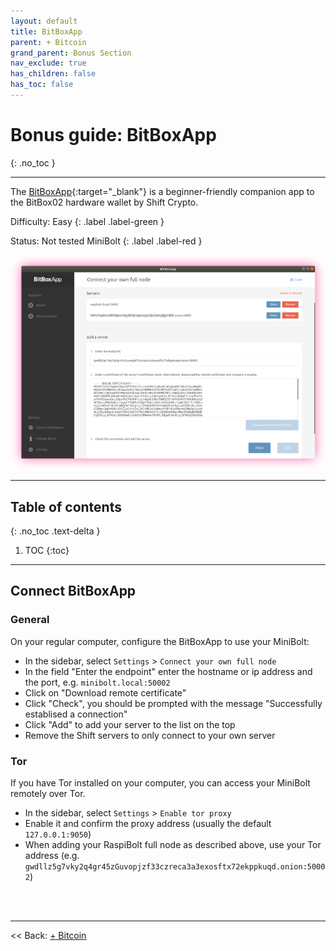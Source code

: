 ```yaml
---
layout: default
title: BitBoxApp
parent: + Bitcoin
grand_parent: Bonus Section
nav_exclude: true
has_children: false
has_toc: false
---
```

<!-- markdownlint-disable MD014 MD022 MD025 MD033 MD040 -->

# Bonus guide: BitBoxApp

{: .no_toc }

---

The [BitBoxApp](https://shiftcrypto.ch/app/){:target="_blank"} is a beginner-friendly companion app to the BitBox02 hardware wallet by Shift Crypto.

Difficulty: Easy
{: .label .label-green }

Status: Not tested MiniBolt
{: .label .label-red }

![BitBoxApp](../../../images/electrum_BitBoxApp.png)

---

## Table of contents
{: .no_toc .text-delta }

1. TOC
{:toc}

---

## Connect BitBoxApp

### General

On your regular computer, configure the BitBoxApp to use your MiniBolt:

* In the sidebar, select `Settings` > `Connect your own full node`
* In the field "Enter the endpoint" enter the hostname or ip address and the port, e.g. `minibolt.local:50002`
* Click on "Download remote certificate"
* Click "Check", you should be prompted with the message "Successfully establised a connection"
* Click "Add" to add your server to the list on the top
* Remove the Shift servers to only connect to your own server

### Tor

If you have Tor installed on your computer, you can access your MiniBolt remotely over Tor.

* In the sidebar, select `Settings` > `Enable tor proxy`
* Enable it and confirm the proxy address (usually the default `127.0.0.1:9050`)
* When adding your RaspiBolt full node as described above, use your Tor address (e.g. `gwdllz5g7vky2q4gr45zGuvopjzf33czreca3a3exosftx72ekppkuqd.onion:50002`)

<br /><br />

---

<< Back: [+ Bitcoin](index.md)
